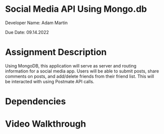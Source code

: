 # Social Media API Using Mongo.db
Developer Name: Adam Martin

Due Date: 09.14.2022

# Assignment Description
Using MongoDB, this application will serve as server and routing information for a social media app. Users will be able to submit posts, share comments on posts, and add/delete friends from their friend list. This will be interacted with using Postmate API calls.

# Dependencies

# Video Walkthrough
